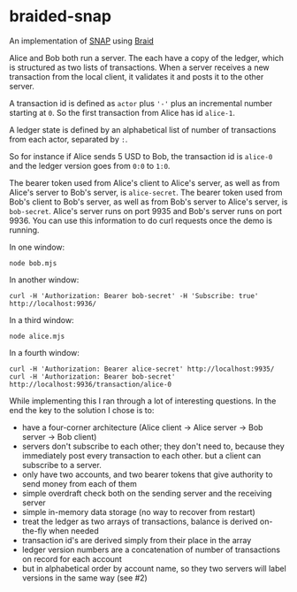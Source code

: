 # braided-snap
An implementation of [SNAP](https://michielbdejong.com/blog/20.html) using [Braid](https://braid.org)

Alice and Bob both run a server.
The each have a copy of the ledger, which is structured as two lists of transactions.
When a server receives a new transaction from the local client, it validates it and posts it to the other server.

A transaction id is defined as `actor` plus `'-'` plus an incremental number starting at `0`.
So the first transaction from Alice has id `alice-1`.

A ledger state is defined by an alphabetical list of number of transactions from each actor, separated by `:`.

So for instance if Alice sends 5 USD to Bob, the transaction id is `alice-0` and the ledger version goes from `0:0` to `1:0`.

The bearer token used from Alice's client to Alice's server, as well as from Alice's server to Bob's server, is `alice-secret`.
The bearer token used from Bob's client to Bob's server, as well as from Bob's server to Alice's server, is `bob-secret`.
Alice's server runs on port 9935 and Bob's server runs on port 9936. You can use this information to do curl requests once the demo is running.

In one window:
```
node bob.mjs
```

In another window:
```
curl -H 'Authorization: Bearer bob-secret' -H 'Subscribe: true' http://localhost:9936/
```

In a third window:
```
node alice.mjs
```

In a fourth window:
```
curl -H 'Authorization: Bearer alice-secret' http://localhost:9935/
curl -H 'Authorization: Bearer bob-secret' http://localhost:9936/transaction/alice-0
```


While implementing this I ran through a lot of interesting questions.
In the end the key to the solution I chose is to:
* have a four-corner architecture (Alice client -> Alice server -> Bob server -> Bob client)
* servers don't subscribe to each other; they don't need to, because they immediately post every transaction to each other. but a client can subscribe to a server.
* only have two accounts, and two bearer tokens that give authority to send money from each of them
* simple overdraft check both on the sending server and the receiving server
* simple in-memory data storage (no way to recover from restart)
* treat the ledger as two arrays of transactions, balance is derived on-the-fly when needed
* transaction id's are derived simply from their place in the array
* ledger version numbers are a concatenation of number of transactions on record for each account
* but in alphabetical order by account name, so they two servers will label versions in the same way (see #2)